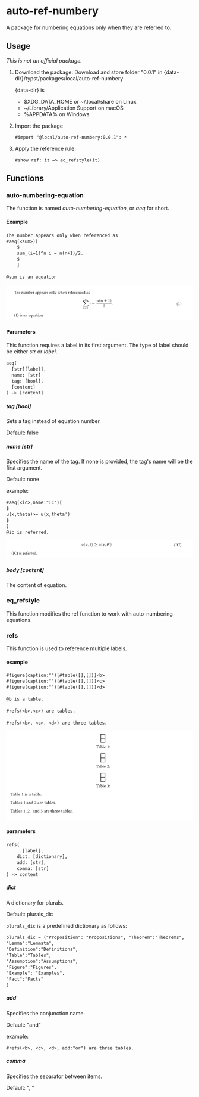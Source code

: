 # auto-ref-numbery

A package for numbering equations only when they are referred to.


## Usage
_This is not an official package._


1. Download the package:
   Download and store folder "0.0.1" in {data-dir}/typst/packages/local/auto-ref-numbery
   
   {data-dir} is
    * $XDG_DATA_HOME or ~/.local/share on Linux
    * ~/Library/Application Support on macOS
    * %APPDATA% on Windows
1. Import the package
   ```typst
   #import "@local/auto-ref-numbery:0.0.1": *
   ```
1. Apply the reference rule: 
    ```typst
    #show ref: it => eq_refstyle(it)
    ```

## Functions

### auto-numbering-equation
The function is named _auto-numbering-equation_, or _aeq_ for short.

#### Example
```
The number appears only when referenced as 
#aeq(<sum>)[
    $
    sum_(i=1)^n i = n(n+1)/2.
    $
    ]

@sum is an equation 
```

![alt text](img/equation.png)



#### Parameters
This function requires a label in its first argument. The type of label should be either _str_ or _label_.  

```typst
aeq(
  [str][label],
  name: [str]
  tag: [bool],
  [content]
) -> [content]
```

##### tag [bool]
Sets a tag instead of equation number. 

Default: false

##### name [str]
Specifies the name of the tag. If none is provided, the tag's name will be the first argument.

Default: none

example: 

```typst
#aeq(<ic>,name:"IC")[
$
u(x,theta)>= u(x,theta') 
$
]
@ic is referred. 
```
![alt text](img/equation2.png)


##### body [content]

The content of equation.

### eq_refstyle
This function modifies the ref function to work with auto-numbering equations.



### refs
This function is used to reference multiple labels.


#### example

```typst
#figure(caption:"")[#table([],[])]<b>
#figure(caption:"")[#table([],[])]<c>
#figure(caption:"")[#table([],[])]<d>

@b is a table. 

#refs(<b>,<c>) are tables.

#refs(<b>, <c>, <d>) are three tables.
```
![alt text](img/refs.png)

#### parameters
```
refs(
    ..[label],
    dict: [dictionary],
    add: [str],
    comma: [str]
) -> content
```

##### dict
A dictionary for plurals. 

Default: plurals_dic 

`plurals_dic` is a predefined dictionary as follows:

```typst
plurals_dic = ("Proposition": "Propositions", "Theorem":"Theorems",
"Lemma":"Lemmata", 
"Definition":"Definitions", 
"Table":"Tables", 
"Assumption":"Assumptions", 
"Figure":"Figures", 
"Example": "Examples", 
"Fact":"Facts"
)
```

##### add
Specifies the conjunction name.


Default: "and"

example:
```
#refs(<b>, <c>, <d>, add:"or") are three tables.
```

##### comma
Specifies the separator between items.


Default: ", "



